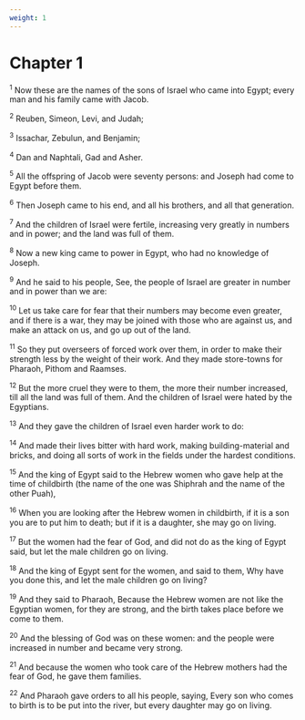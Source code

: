 ```yaml
---
weight: 1
---
```


# Chapter 1

<sup>1</sup> Now these are the names of the sons of Israel who came into Egypt; every man and his family came with Jacob. 

<sup>2</sup> Reuben, Simeon, Levi, and Judah; 

<sup>3</sup> Issachar, Zebulun, and Benjamin; 

<sup>4</sup> Dan and Naphtali, Gad and Asher. 

<sup>5</sup> All the offspring of Jacob were seventy persons: and Joseph had come to Egypt before them. 

<sup>6</sup> Then Joseph came to his end, and all his brothers, and all that generation. 

<sup>7</sup> And the children of Israel were fertile, increasing very greatly in numbers and in power; and the land was full of them. 

<sup>8</sup> Now a new king came to power in Egypt, who had no knowledge of Joseph. 

<sup>9</sup> And he said to his people, See, the people of Israel are greater in number and in power than we are: 

<sup>10</sup> Let us take care for fear that their numbers may become even greater, and if there is a war, they may be joined with those who are against us, and make an attack on us, and go up out of the land. 

<sup>11</sup> So they put overseers of forced work over them, in order to make their strength less by the weight of their work. And they made store-towns for Pharaoh, Pithom and Raamses. 

<sup>12</sup> But the more cruel they were to them, the more their number increased, till all the land was full of them. And the children of Israel were hated by the Egyptians. 

<sup>13</sup> And they gave the children of Israel even harder work to do: 

<sup>14</sup> And made their lives bitter with hard work, making building-material and bricks, and doing all sorts of work in the fields under the hardest conditions. 

<sup>15</sup> And the king of Egypt said to the Hebrew women who gave help at the time of childbirth (the name of the one was Shiphrah and the name of the other Puah), 

<sup>16</sup> When you are looking after the Hebrew women in childbirth, if it is a son you are to put him to death; but if it is a daughter, she may go on living. 

<sup>17</sup> But the women had the fear of God, and did not do as the king of Egypt said, but let the male children go on living. 

<sup>18</sup> And the king of Egypt sent for the women, and said to them, Why have you done this, and let the male children go on living? 

<sup>19</sup> And they said to Pharaoh, Because the Hebrew women are not like the Egyptian women, for they are strong, and the birth takes place before we come to them. 

<sup>20</sup> And the blessing of God was on these women: and the people were increased in number and became very strong. 

<sup>21</sup> And because the women who took care of the Hebrew mothers had the fear of God, he gave them families. 

<sup>22</sup> And Pharaoh gave orders to all his people, saying, Every son who comes to birth is to be put into the river, but every daughter may go on living. 


